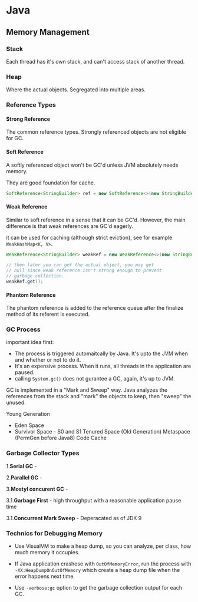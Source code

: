 # Java
## Memory Management
### Stack
Each thread has it's own stack, and can't access stack of another thread.
### Heap
Where the actual objects. Segregated into multiple areas.

### Reference Types
#### Strong Reference
The common reference types. Strongly referenced objects are not eligible for GC.

#### Soft Reference
A softly referenced object won't be GC'd unless JVM absolutely needs memory.



They are good foundation for cache.

```java
SoftReference<StringBuilder> ref = new SoftReference<>(new StringBuilder());
```

#### Weak Reference
Similar to soft reference in a sense that it can be GC'd. However, the main difference is that weak references are GC'd eagerly.

it can be used for caching (although strict eviction), see for example `WeakHashMap<K, V>`.
```java
WeakReference<StringBuilder> weakRef = new WeakReference<>(new StringBuilder());

// then later you can get the actual object, you may get
// null since weak reference isn't strong enough to prevent
// garbage collection.
weakRef.get();
```

#### Phantom Reference
The phantom reference is added to the reference queue after the finalize method of its referent is executed.

### GC Process
important idea first:
- The process is triggered automaitcally by Java. It's upto the JVM when and whether or not to do it.
- It's an expensive process. When it runs, all threads in the application are paused.
- calling `System.gc()` does not gurantee a GC, again, it's up to JVM.


GC is implemented in a "Mark and Sweep" way. Java analyzes the references from the stack and "mark" the objects to keep, then "sweep" the unused.

Young Generation
- Eden Space
- Survivor Space - S0 and S1
Tenured Space (Old Generation)
Metaspace (PermGen before Java8)
Code Cache

### Garbage Collector Types

1.**Serial GC** - 

2.**Parallel GC** - 

3.**Mostyl concurent GC** - 

3.1.**Garbage First** - 
high throughput with a reasonable application pause time

3.1.**Concurrent Mark Sweep** - Deperacated as of JDK 9

### Technics for Debugging Memory
- Use VisualVM to make a heap dump, so you can analyze, per class, how much memory it occupies.

- If Java application crashese with `OutOfMemoryError`, run the process with `-XX:HeapDumpOnOutOfMemory` which create a heap dump file when the error happens next time.

- Use `-verbose:gc` option to get the garbage collection output for each GC.
